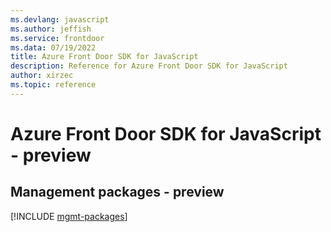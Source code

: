 ```yaml
---
ms.devlang: javascript
ms.author: jeffish
ms.service: frontdoor
ms.data: 07/19/2022
title: Azure Front Door SDK for JavaScript
description: Reference for Azure Front Door SDK for JavaScript
author: xirzec
ms.topic: reference
---
```

# Azure Front Door SDK for JavaScript - preview

## Management packages - preview
[!INCLUDE [mgmt-packages](front-door-mgmt-index.md)]
